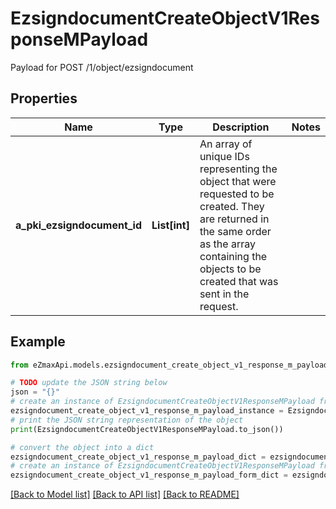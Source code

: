 # EzsigndocumentCreateObjectV1ResponseMPayload

Payload for POST /1/object/ezsigndocument

## Properties

Name | Type | Description | Notes
------------ | ------------- | ------------- | -------------
**a_pki_ezsigndocument_id** | **List[int]** | An array of unique IDs representing the object that were requested to be created.  They are returned in the same order as the array containing the objects to be created that was sent in the request. | 

## Example

```python
from eZmaxApi.models.ezsigndocument_create_object_v1_response_m_payload import EzsigndocumentCreateObjectV1ResponseMPayload

# TODO update the JSON string below
json = "{}"
# create an instance of EzsigndocumentCreateObjectV1ResponseMPayload from a JSON string
ezsigndocument_create_object_v1_response_m_payload_instance = EzsigndocumentCreateObjectV1ResponseMPayload.from_json(json)
# print the JSON string representation of the object
print(EzsigndocumentCreateObjectV1ResponseMPayload.to_json())

# convert the object into a dict
ezsigndocument_create_object_v1_response_m_payload_dict = ezsigndocument_create_object_v1_response_m_payload_instance.to_dict()
# create an instance of EzsigndocumentCreateObjectV1ResponseMPayload from a dict
ezsigndocument_create_object_v1_response_m_payload_form_dict = ezsigndocument_create_object_v1_response_m_payload.from_dict(ezsigndocument_create_object_v1_response_m_payload_dict)
```
[[Back to Model list]](../README.md#documentation-for-models) [[Back to API list]](../README.md#documentation-for-api-endpoints) [[Back to README]](../README.md)


